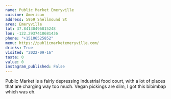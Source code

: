 ```yaml
---
name: Public Market Emeryville
cuisine: American
address: 5959 Shellmound St
area: Emeryville
lat: 37.84130496815248
lon: -122.2937418681436
phone: "+15106525852"
menu: https://publicmarketemeryville.com/
drinks: True
visited: "2022-09-16"
taste: 0
value: 0
instagram_published: False
---
```


Public Market is a fairly depressing industrial food court, with a lot of places that are charging way too much. Vegan pickings are slim, I got this bibimbap which was eh. 
